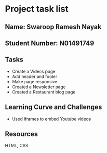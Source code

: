 # Project task list


## Name: Swaroop Ramesh Nayak
## Student Number: N01491749

## Tasks
- Create a Videos page
- Add header and footer
- Make page responsive
- Created a Newsletter page
- Created a Restaurant blog page

## Learning Curve and Challenges
- Used iframes to embed Youtube videos

## Resources
HTML, CSS
